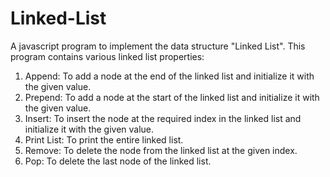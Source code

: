 # Linked-List
A javascript program to implement the data structure "Linked List". This program contains various linked list properties:
1. Append: To add a node at the end of the linked list and initialize it with the given value.
2. Prepend: To add a node at the start of the linked list and initialize it with the given value.
3. Insert: To insert the node at the required index in the linked list and initialize it with the given value.
4. Print List: To print the entire linked list.
5. Remove: To delete the node from the linked list at the given index.
6. Pop: To delete the last node of the linked list.
